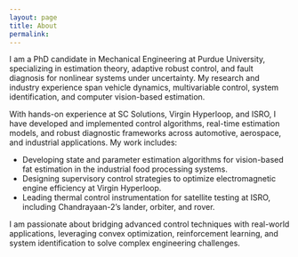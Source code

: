 ```yaml
---
layout: page
title: About
permalink:
---
```


I am a PhD candidate in Mechanical Engineering at Purdue University, specializing in estimation theory, adaptive robust control, and fault diagnosis for nonlinear systems under uncertainty. My research and industry experience span vehicle dynamics, multivariable control, system identification, and computer vision-based estimation.

With hands-on experience at SC Solutions, Virgin Hyperloop, and ISRO, I have developed and implemented control algorithms, real-time estimation models, and robust diagnostic frameworks across automotive, aerospace, and industrial applications. My work includes:

<ul>
<li> Developing state and parameter estimation algorithms for vision-based fat estimation in the industrial food processing systems.</li>
<li> Designing supervisory control strategies to optimize electromagnetic engine efficiency at Virgin Hyperloop. </li>
<li>Leading thermal control instrumentation for satellite testing at ISRO, including Chandrayaan-2’s lander, orbiter, and rover. </li>
</ul>
I am passionate about bridging advanced control techniques with real-world applications, leveraging convex optimization, reinforcement learning, and system identification to solve complex engineering challenges.
